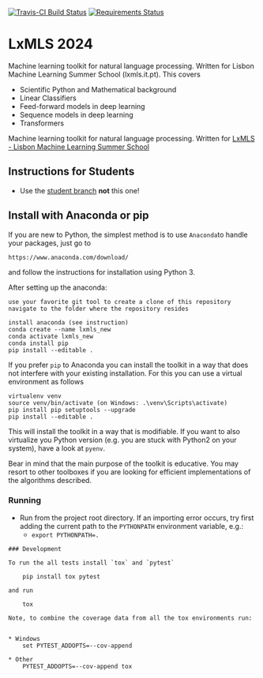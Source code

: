 [![Travis-CI Build Status][travis-image]][travis-url] [![Requirements Status][requires-image]][requires-url]

[travis-image]: https://travis-ci.org/LxMLS/lxmls-toolkit.svg?branch=master
[travis-url]: https://travis-ci.org/LxMLS/lxmls-toolkit

[requires-image]: https://requires.io/github/LxMLS/lxmls-toolkit/requirements.svg?branch=master
[requires-url]: https://requires.io/github/LxMLS/lxmls-toolkit/requirements/?branch=master

# LxMLS 2024

Machine learning toolkit for natural language processing. Written for Lisbon Machine Learning Summer School (lxmls.it.pt). This covers

* Scientific Python and Mathematical background
* Linear Classifiers
* Feed-forward models in deep learning
* Sequence models in deep learning
* Transformers

Machine learning toolkit for natural language processing. Written for [LxMLS - Lisbon Machine Learning Summer School](http://lxmls.it.pt)

## Instructions for Students

* Use the [student branch](https://github.com/LxMLS/lxmls-toolkit/tree/student) **not** this one!

## Install with Anaconda or pip

If you are new to Python, the simplest method is to use `Anaconda`to handle your packages, just go to

    https://www.anaconda.com/download/

and follow the instructions for installation using Python 3.

After setting up the anaconda:

	use your favorite git tool to create a clone of this repository
	navigate to the folder where the repository resides
	
	install anaconda (see instruction)
	conda create --name lxmls_new
	conda activate lxmls_new
	conda install pip
	pip install --editable . 
	

If you prefer `pip` to Anaconda you can install the toolkit in a way that does
not interfere with your existing installation. For this you can use a virtual
environment as follows 

    virtualenv venv
    source venv/bin/activate (on Windows: .\venv\Scripts\activate)
    pip install pip setuptools --upgrade
    pip install --editable . 

This will install the toolkit in a way that is modifiable. If you want to also
virtualize you Python version (e.g. you are stuck with Python2 on your system),
have a look at `pyenv`.

Bear in mind that the main purpose of the toolkit is educative. You may resort
to other toolboxes if you are looking for efficient implementations of the
algorithms described.

### Running

* Run from the project root directory. If an importing error occurs, try first adding the current path to the `PYTHONPATH` environment variable, e.g.:
  * `export PYTHONPATH=.`
```
### Development

To run the all tests install `tox` and `pytest` 

    pip install tox pytest

and run

    tox

Note, to combine the coverage data from all the tox environments run:


* Windows
    set PYTEST_ADDOPTS=--cov-append
	
* Other
    PYTEST_ADDOPTS=--cov-append tox
```